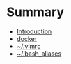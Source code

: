 # Summary

* [Introduction](README.md)
*  [docker](docker/README.md) 
  *  [~/.vimrc](docker/vimrc.md) 
  *  [~/.bash_aliases](docker/bash_aliases.md) 


